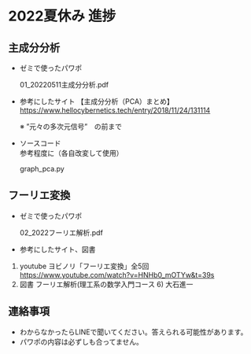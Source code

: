 # 2022夏休み 進捗

## 主成分分析

- ゼミで使ったパワポ  

  01_20220511主成分分析.pdf  

- 参考にしたサイト
【主成分分析（PCA）まとめ】  
https://www.hellocybernetics.tech/entry/2018/11/24/131114

  ※ ”元々の多次元信号”　の前まで  

- ソースコード  
  参考程度に（各自改変して使用）

  graph_pca.py  

## フーリエ変換

- ゼミで使ったパワポ  

  02_2022フーリエ解析.pdf

- 参考にしたサイト、図書  
 1. youtube ヨビノリ「フーリエ変換」全5回  
  https://www.youtube.com/watch?v=HNHb0_mOTYw&t=39s
 2. 図書 フーリエ解析(理工系の数学入門コース 6) 大石進一  

## 連絡事項
- わからなかったらLINEで聞いてください。答えられる可能性があります。  
- パワポの内容は必ずしも合ってません。
  
